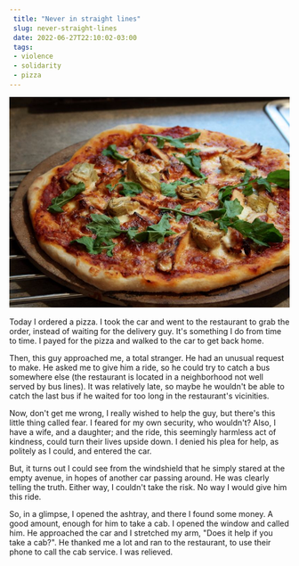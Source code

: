 ```yaml
---
 title: "Never in straight lines" 
 slug: never-straight-lines
 date: 2022-06-27T22:10:02-03:00
 tags: 
 - violence 
 - solidarity
 - pizza
---
```


![Pizza Night](pizza.jpg)

Today I ordered a pizza.  I took the car and went to the restaurant to grab the order, instead of waiting for the delivery guy.  It's something I do from time to time.  I payed for the pizza and walked to the car to get back home.

Then, this guy approached me, a total stranger.  He had an unusual request to make.  He asked me to give him a ride, so he could try to catch a bus somewhere else (the restaurant is located in a neighborhood not well served by bus lines).  It was relatively late, so maybe he wouldn't be able to catch the last bus if he waited for too long in the restaurant's vicinities.

Now, don't get me wrong, I really wished to help the guy, but there's this little thing called fear.  I feared for my own security, who wouldn't?  Also, I have a wife, and a daughter; and the ride, this seemingly harmless act of kindness, could turn their lives upside down.  I denied his plea for help, as politely as I could, and entered the car.

But, it turns out I could see from the windshield that he simply stared at the empty avenue, in hopes of another car passing around.  He was clearly telling the truth.  Either way, I couldn't take the risk.  No way I would give him this ride.

So, in a glimpse, I opened the ashtray, and there I found some money.  A good amount, enough for him to take a cab.  I opened the window and called him.  He approached the car and I stretched my arm, "Does it help if you take a cab?".  He thanked me a lot and ran to the restaurant, to use their phone to call the cab service.  I was relieved.
